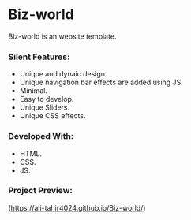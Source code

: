 # Biz-world

Biz-world is an website template.

### Silent Features:

* Unique and dynaic design.
* Unique navigation bar effects are added using JS.
* Minimal.
* Easy to develop.
* Unique Sliders.
* Unique CSS effects.

### Developed With:

* HTML.
* CSS.
* JS.

### Project Preview:

(https://ali-tahir4024.github.io/Biz-world/)

